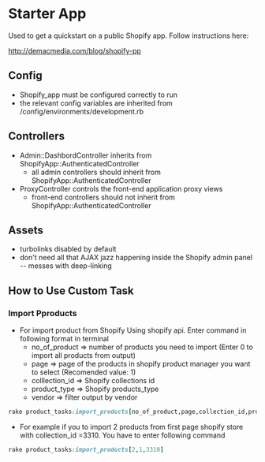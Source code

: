 
# Starter App

Used to get a quickstart on a public Shopify app. Follow instructions here: 

http://demacmedia.com/blog/shopify-pp

## Config

- Shopify_app must be configured correctly to run
- the relevant config variables are inherited from /config/environments/development.rb

## Controllers

- Admin::DashbordController inherits from ShopifyApp::AuthenticatedController
	- all admin controllers should inherit from ShopifyApp::AuthenticatedController
- ProxyController controls the front-end application proxy views
	- front-end controllers should not inherit from ShopifyApp::AuthenticatedController

## Assets

- turbolinks disabled by default
- don't need all that AJAX jazz happening inside the Shopify admin panel -- messes with deep-linking


## How to Use Custom Task

### Import Pproducts

 - For import product from Shopify Using shopify api. Enter command in following format in terminal
 	- no_of_product =>  number of products you need to import (Enter 0 to import all products from output)
 	- page => page of the products in shopify product manager you want to select (Recomended value: 1) 
 	- colllection_id => Shopify collections id
 	- product_type => Shopify products_type 
 	- vendor => filter output by vendor

```ruby
rake product_tasks:import_products[no_of_product,page,collection_id,product_type,vendor]
```

 - For example if you to import 2 products from first page shopify store with  collection_id =3310. You have to enter following command

```ruby
rake product_tasks:import_products[2,1,3310]
```